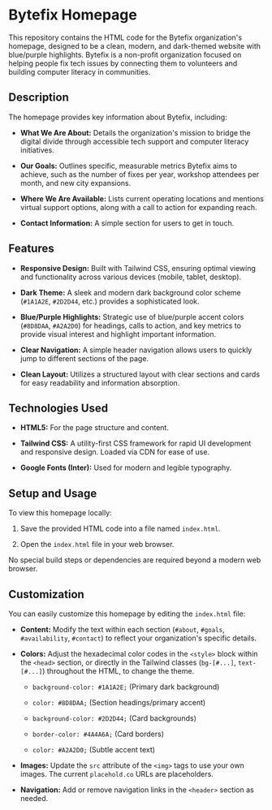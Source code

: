 # Bytefix Homepage

This repository contains the HTML code for the Bytefix organization's homepage, designed to be a clean, modern, and dark-themed website with blue/purple highlights. Bytefix is a non-profit organization focused on helping people fix tech issues by connecting them to volunteers and building computer literacy in communities.

## Description

The homepage provides key information about Bytefix, including:

* **What We Are About:** Details the organization's mission to bridge the digital divide through accessible tech support and computer literacy initiatives.

* **Our Goals:** Outlines specific, measurable metrics Bytefix aims to achieve, such as the number of fixes per year, workshop attendees per month, and new city expansions.

* **Where We Are Available:** Lists current operating locations and mentions virtual support options, along with a call to action for expanding reach.

* **Contact Information:** A simple section for users to get in touch.

## Features

* **Responsive Design:** Built with Tailwind CSS, ensuring optimal viewing and functionality across various devices (mobile, tablet, desktop).

* **Dark Theme:** A sleek and modern dark background color scheme (`#1A1A2E`, `#2D2D44`, etc.) provides a sophisticated look.

* **Blue/Purple Highlights:** Strategic use of blue/purple accent colors (`#8D8DAA`, `#A2A2D0`) for headings, calls to action, and key metrics to provide visual interest and highlight important information.

* **Clear Navigation:** A simple header navigation allows users to quickly jump to different sections of the page.

* **Clean Layout:** Utilizes a structured layout with clear sections and cards for easy readability and information absorption.

## Technologies Used

* **HTML5:** For the page structure and content.

* **Tailwind CSS:** A utility-first CSS framework for rapid UI development and responsive design. Loaded via CDN for ease of use.

* **Google Fonts (Inter):** Used for modern and legible typography.

## Setup and Usage

To view this homepage locally:

1. Save the provided HTML code into a file named `index.html`.

2. Open the `index.html` file in your web browser.

No special build steps or dependencies are required beyond a modern web browser.

## Customization

You can easily customize this homepage by editing the `index.html` file:

* **Content:** Modify the text within each section (`#about`, `#goals`, `#availability`, `#contact`) to reflect your organization's specific details.

* **Colors:** Adjust the hexadecimal color codes in the `<style>` block within the `<head>` section, or directly in the Tailwind classes (`bg-[#...]`, `text-[#...]`) throughout the HTML, to change the theme.

  * `background-color: #1A1A2E;` (Primary dark background)

  * `color: #8D8DAA;` (Section headings/primary accent)

  * `background-color: #2D2D44;` (Card backgrounds)

  * `border-color: #4A4A6A;` (Card borders)

  * `color: #A2A2D0;` (Subtle accent text)

* **Images:** Update the `src` attribute of the `<img>` tags to use your own images. The current `placehold.co` URLs are placeholders.

* **Navigation:** Add or remove navigation links in the `<header>` section as needed.
